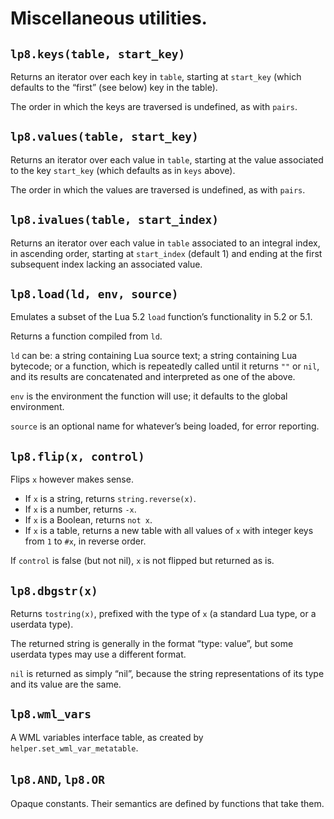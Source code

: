 
Miscellaneous utilities.
===============================================================================

`lp8.keys(table, start_key)`
-------------------------------------------------------------------------------
Returns an iterator over each key in `table`, starting at `start_key` (which
defaults to the “first” (see below) key in the table).

The order in which the keys are traversed is undefined, as with `pairs`.


`lp8.values(table, start_key)`
-------------------------------------------------------------------------------
Returns an iterator over each value in `table`, starting at the value
associated to the key `start_key` (which defaults as in `keys` above).

The order in which the values are traversed is undefined, as with `pairs`.


`lp8.ivalues(table, start_index)`
-------------------------------------------------------------------------------
Returns an iterator over each value in `table` associated to an integral index,
in ascending order, starting at `start_index` (default 1) and ending at the
first subsequent index lacking an associated value.


`lp8.load(ld, env, source)`
-------------------------------------------------------------------------------
Emulates a subset of the Lua 5.2 `load` function’s functionality in 5.2 or 5.1.

Returns a function compiled from `ld`.

`ld` can be:
  a string containing Lua source text;
  a string containing Lua bytecode; or
  a function, which is repeatedly called until it returns `""` or `nil`, and
	its results are concatenated and interpreted as one of the above.

`env` is the environment the function will use; it defaults to the global
environment.

`source` is an optional name for whatever’s being loaded, for error reporting.


`lp8.flip(x, control)`
-------------------------------------------------------------------------------
Flips `x` however makes sense.

* If `x` is a string, returns `string.reverse(x)`.
* If `x` is a number, returns `-x`.
* If `x` is a Boolean, returns `not x`.
* If `x` is a table, returns a new table with all values of `x` with integer
  keys from `1` to `#x`, in reverse order.

If `control` is false (but not nil), `x` is not flipped but returned as is.


`lp8.dbgstr(x)`
-------------------------------------------------------------------------------
Returns `tostring(x)`, prefixed with the type of `x` (a standard Lua type, or
a userdata type).

The returned string is generally in the format “type: value”, but some
userdata types may use a different format.

`nil` is returned as simply “nil”, because the string representations of its
type and its value are the same.


`lp8.wml_vars`
-------------------------------------------------------------------------------
A WML variables interface table, as created by `helper.set_wml_var_metatable`.


`lp8.AND`, `lp8.OR`
-------------------------------------------------------------------------------
Opaque constants. Their semantics are defined by functions that take them.

